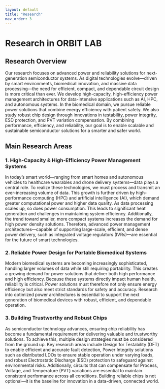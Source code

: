 ```yaml
---
layout: default
title: "Research"
nav_order: 3
---
```


# Research in ORBIT LAB

## Research Overview

Our research focuses on advanced power and reliability solutions for next-generation semiconductor systems. As digital technologies evolve—driven by smart environments, biomedical innovation, and massive data processing—the need for efficient, compact, and dependable circuit design is more critical than ever.
We develop high-capacity, high-efficiency power management architectures for data-intensive applications such as AI, HPC, and autonomous systems. In the biomedical domain, we pursue reliable power solutions that combine energy efficiency with patient safety. We also study robust chip design through innovations in testability, power integrity, ESD protection, and PVT variation compensation.
By combining performance, efficiency, and reliability, our goal is to enable scalable and sustainable semiconductor solutions for a smarter and safer world.


## Main Research Areas

### 1. High-Capacity & High-Efficiency Power Management Systems

In today’s smart world—ranging from smart homes and autonomous vehicles to healthcare wearables and drone delivery systems—data plays a central role. To realize these technologies, we must process and transmit an ever-increasing volume of data. This growth is further driven by high-performance computing (HPC) and artificial intelligence (AI), which demand greater computational power and higher data quality.
As data processing scales up, so does power consumption. This leads to significant heat generation and challenges in maintaining system efficiency. Additionally, the trend toward smaller, more compact systems increases the demand for high power density solutions. Therefore, advanced power management architectures—capable of supporting large-scale, efficient, and dense power delivery, such as integrated voltage regulators (IVRs)—are essential for the future of smart technologies.

### 2. Reliable Power Design for Portable Biomedical Systems

Modern biomedical systems are becoming increasingly sophisticated, handling larger volumes of data while still requiring portability. This creates a growing demand for power solutions that deliver both high performance and high efficiency.
Because these systems directly impact human health, reliability is critical. Power solutions must therefore not only ensure energy efficiency but also meet strict standards for safety and accuracy. Research into optimized power architectures is essential to support the next generation of biomedical devices with robust, efficient, and dependable operation.

### 3. Building Trustworthy and Robust Chips

As semiconductor technology advances, ensuring chip reliability has become a fundamental requirement for delivering valuable and trustworthy solutions. To achieve this, multiple design strategies must be considered from the ground up.
Key research areas include Design for Testability (DFT) to enable efficient and accurate fault detection, Power Integrity solutions such as distributed LDOs to ensure stable operation under varying loads, and robust Electrostatic Discharge (ESD) protection to safeguard against environmental risks. Additionally, circuits that can compensate for Process, Voltage, and Temperature (PVT) variations are essential to maintain consistent performance across all conditions.
Building reliable chips is not optional—it is the baseline for innovation in a data-driven, connected world.

